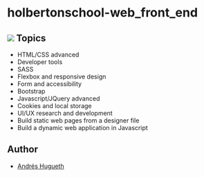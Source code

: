 # holbertonschool-web_front_end

## <img src="https://img.icons8.com/pastel-glyph/20/000000/source-code--v2.png"/> Topics

* HTML/CSS advanced
* Developer tools
* SASS
* Flexbox and responsive design
* Form and accessibility
* Bootstrap
* Javascript/JQuery advanced
* Cookies and local storage
* UI/UX research and development
* Build static web pages from a designer file
* Build a dynamic web application in Javascript

## Author

* [Andrés Hugueth](https://github.com/andreshugueth)
